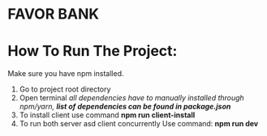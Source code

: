 # FAVOR BANK

# How To Run The Project:
Make sure you have npm installed. 
1) Go to project root directory
2) Open terminal
*all dependencies have to manually installed through npm/yarn, **list of dependencies can be found in package.json***
3) To install client use command **npm run client-install**
4) To run both server asd client concurrently Use command: **npm run dev**

